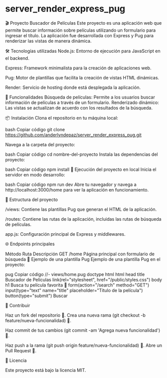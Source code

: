 # server_render_express_pug

🎬 Proyecto Buscador de Películas
Este proyecto es una aplicación web que permite buscar información sobre películas utilizando un formulario para ingresar el título. La aplicación fue desarrollada con Express y Pug para renderizar las vistas de manera dinámica.

🛠️ Tecnologías utilizadas
Node.js: Entorno de ejecución para JavaScript en el backend.

Express: Framework minimalista para la creación de aplicaciones web.

Pug: Motor de plantillas que facilita la creación de vistas HTML dinámicas.

Render: Servicio de hosting donde está desplegada la aplicación.


🚀 Funcionalidades
Búsqueda de películas: Permite a los usuarios buscar información de películas a través de un formulario.
Renderizado dinámico: Las vistas se actualizan de acuerdo con los resultados de la búsqueda.


📦 Instalación
Clona el repositorio en tu máquina local:

bash
Copiar código
git clone https://github.com/anderlyndepaz/server_render_express_pug.git

Navega a la carpeta del proyecto:

bash
Copiar código
cd nombre-del-proyecto
Instala las dependencias del proyecto:

bash
Copiar código
npm install
🚀 Ejecución del proyecto en local
Inicia el servidor en modo desarrollo:

bash
Copiar código
npm run dev
Abre tu navegador y navega a http://localhost:3000/home para ver la aplicación en funcionamiento.

📂 Estructura del proyecto

/views: Contiene las plantillas Pug que generan el HTML de la aplicación.

/routes: Contiene las rutas de la aplicación, incluidas las rutas de búsqueda de películas.

app.js: Configuración principal de Express y middlewares.


🌐 Endpoints principales

Método	Ruta	Descripción
GET	/home	Página principal con formulario de búsqueda
📄 Ejemplo de una plantilla Pug
Ejemplo de una plantilla Pug en el proyecto:

pug
Copiar código
//- views/home.pug
doctype html
html
  head
    title Buscador de Películas
    link(rel="stylesheet", href="/public/styles.css")
  body
    h1 Busca tu película favorita 🎥
    form(action="/search" method="GET")
      input(type="text" name="title" placeholder="Título de la película")
      button(type="submit") Buscar


🤝 Contribuir

Haz un fork del repositorio 🍴.
Crea una nueva rama (git checkout -b feature/nueva-funcionalidad) 🌿.

Haz commit de tus cambios (git commit -am 'Agrega nueva funcionalidad') 📌.

Haz push a la rama (git push origin feature/nueva-funcionalidad) 🚀.
Abre un Pull Request 🔄.


📜 Licencia

Este proyecto está bajo la licencia MIT.